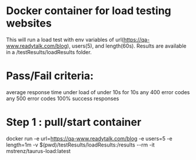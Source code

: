 # Docker container for load testing websites
This will run a load test with env variables of url(https://qa-www.readytalk.com/blog), users(5), and length(60s).  Results are available in a /testResults/loadResults folder.

# Pass/Fail criteria:
average response time under load of under 10s for 10s
any 400 error codes
any 500 error codes
100% success responses


# Step 1 : pull/start container
docker run -e url=https://qa-www.readytalk.com/blog -e users=5 -e length=1m -v $(pwd)/testResults/loadResults:/results --rm -it mstrenz/taurus-load:latest

